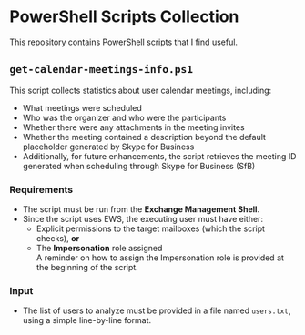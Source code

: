 # PowerShell Scripts Collection

This repository contains PowerShell scripts that I find useful.

## `get-calendar-meetings-info.ps1`

This script collects statistics about user calendar meetings, including:

- What meetings were scheduled
- Who was the organizer and who were the participants
- Whether there were any attachments in the meeting invites
- Whether the meeting contained a description beyond the default placeholder generated by Skype for Business
- Additionally, for future enhancements, the script retrieves the meeting ID generated when scheduling through Skype for Business (SfB)

### Requirements
- The script must be run from the **Exchange Management Shell**.
- Since the script uses EWS, the executing user must have either:
  - Explicit permissions to the target mailboxes (which the script checks), **or**
  - The **Impersonation** role assigned  
  A reminder on how to assign the Impersonation role is provided at the beginning of the script.

### Input

- The list of users to analyze must be provided in a file named `users.txt`, using a simple line-by-line format.
